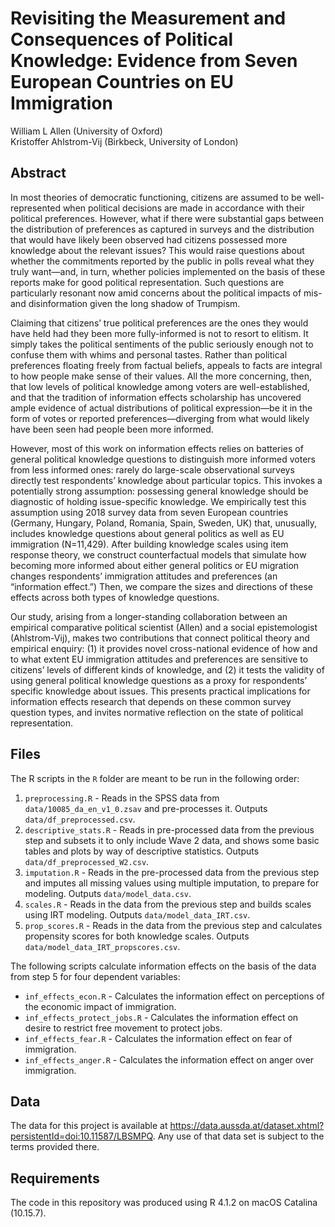 # Revisiting the Measurement and Consequences of Political Knowledge: Evidence from Seven European Countries on EU Immigration

William L Allen (University of Oxford)  
Kristoffer Ahlstrom-Vij (Birkbeck, University of London)

## Abstract

In most theories of democratic functioning, citizens are assumed to be well-represented when political decisions are made in accordance with their political preferences. However, what if there were substantial gaps between the distribution of preferences as captured in surveys and the distribution that would have likely been observed had citizens possessed more knowledge about the relevant issues? This would raise questions about whether the commitments reported by the public in polls reveal what they truly want—and, in turn, whether policies implemented on the basis of these reports make for good political representation. Such questions are particularly resonant now amid concerns about the political impacts of mis- and disinformation given the long shadow of Trumpism.  

Claiming that citizens’ true political preferences are the ones they would have held had they been more fully-informed is not to resort to elitism. It simply takes the political sentiments of the public seriously enough not to confuse them with whims and personal tastes. Rather than political preferences floating freely from factual beliefs, appeals to facts are integral to how people make sense of their values. All the more concerning, then, that low levels of political knowledge among voters are well-established, and that the tradition of information effects scholarship has uncovered ample evidence of actual distributions of political expression—be it in the form of votes or reported preferences—diverging from what would likely have been seen had people been more informed. 

However, most of this work on information effects relies on batteries of general political knowledge questions to distinguish more informed voters from less informed ones: rarely do large-scale observational surveys directly test respondents’ knowledge about particular topics. This invokes a potentially strong assumption: possessing general knowledge should be diagnostic of holding issue-specific knowledge. We empirically test this assumption using 2018 survey data from seven European countries (Germany, Hungary, Poland, Romania, Spain, Sweden, UK) that, unusually, includes knowledge questions about general politics as well as EU immigration (N=11,429). After building knowledge scales using item response theory, we construct counterfactual models that simulate how becoming more informed about either general politics or EU migration changes respondents’ immigration attitudes and preferences (an “information effect.”) Then, we compare the sizes and directions of these effects across both types of knowledge questions. 

Our study, arising from a longer-standing collaboration between an empirical comparative political scientist (Allen) and a social epistemologist (Ahlstrom-Vij), makes two contributions that connect political theory and empirical enquiry: (1) it provides novel cross-national evidence of how and to what extent EU immigration attitudes and preferences are sensitive to citizens’ levels of different kinds of knowledge, and (2) it tests the validity of using general political knowledge questions as a proxy for respondents’ specific knowledge about issues. This presents practical implications for information effects research that depends on these common survey question types, and invites normative reflection on the state of political representation.

## Files

The R scripts in the `R` folder are meant to be run in the following order:

1. `preprocessing.R` - Reads in the SPSS data from `data/10085_da_en_v1_0.zsav` and pre-processes it. Outputs `data/df_preprocessed.csv`. 
2. `descriptive_stats.R` - Reads in pre-processed data from the previous step and subsets it to only include Wave 2 data, and shows some basic tables and plots by way of descriptive statistics. Outputs `data/df_preprocessed_W2.csv`.
3. `imputation.R` - Reads in the pre-processed data from the previous step and imputes all missing values using multiple imputation, to prepare for modeling. Outputs `data/model_data.csv`. 
4. `scales.R` - Reads in the data from the previous step and builds scales using IRT modeling. Outputs `data/model_data_IRT.csv`.
5. `prop_scores.R` - Reads in the data from the previous step and calculates propensity scores for both knowledge scales. Outputs `data/model_data_IRT_propscores.csv`.

The following scripts calculate information effects on the basis of the data from step 5 for four dependent variables:

- `inf_effects_econ.R` - Calculates the information effect on perceptions of the economic impact of immigration.
- `inf_effects_protect_jobs.R` - Calculates the information effect on desire to restrict free movement to protect jobs.
- `inf_effects_fear.R` - Calculates the information effect on fear of immigration.
- `inf_effects_anger.R` - Calculates the information effect on anger over immigration.

## Data

The data for this project is available at https://data.aussda.at/dataset.xhtml?persistentId=doi:10.11587/LBSMPQ. Any use of that data set is subject to the terms provided there.

## Requirements

The code in this repository was produced using R 4.1.2 on macOS Catalina (10.15.7).
